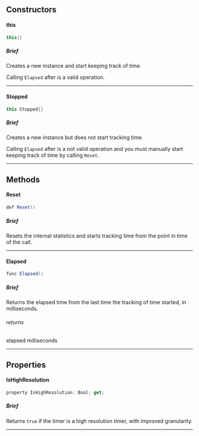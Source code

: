 Constructors
---

#### this

```C#
this{}
```

##### Brief
Creates a new instance and start keeping track of time.

Calling `Elapsed` after is a valid operation.

***

#### Stopped

```C#
this Stopped{}
```

##### Brief
Creates a new instance but does not start tracking time.

Calling `Elapsed` after is a not valid operation and you must manually start keeping track of time by calling `Reset`.

***

Methods
---

#### Reset

```C#
def Reset()
```

##### Brief
Resets the internal statistics and starts tracking time from the point in time of the call.

***

#### Elapsed

```C#
func Elapsed()
```

##### Brief
Returns the elapsed time from the last time the tracking of time started, in milliseconds.

###### returns
elapsed milliseconds
***

Properties
---

#### IsHighResolution

```C#
property IsHighResolution: Bool; get;
```

##### Brief
Returns `true` if the timer is a high resolution timer, with improved granularity.

***

